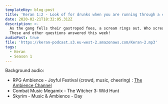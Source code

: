 ```yaml
---
templateKey: blog-post
title: 'Keran 1:2 - Look of for drunks when you are running through a city'
date: 2020-02-21T18:32:05.312Z
description: >-
  As the gang fells their gastropod foes, a scream rings out. Who screamed? Why?
  These and other questions answered this week!
audioPost: true
file: 'https://keran-podcast.s3.eu-west-2.amazonaws.com/Keran-2.mp3'
tags:
  - Keran
  - Season 1
---
```

Background audio:

* RPG Ambience - Joyful Festival (crowd, music, cheering) : [The Ambience Channel](https://www.youtube.com/channel/UCTNNCo2ed-rpuCuSLB7qYfw)
* Combat Music Megamix - The Witcher 3: Wild Hunt
* Skyrim - Music & Ambience - Day
